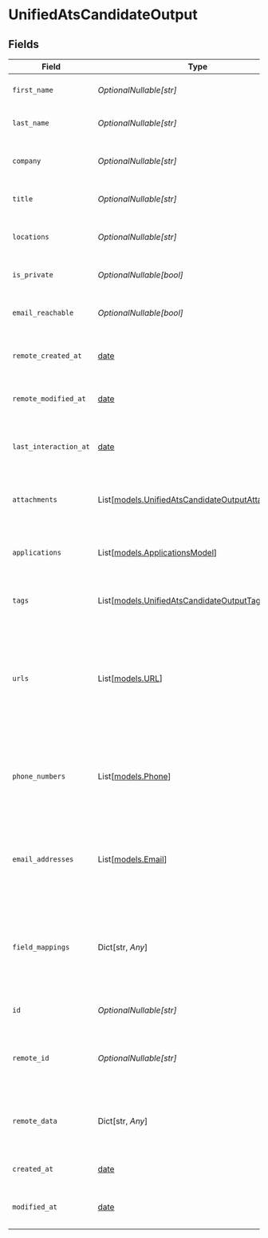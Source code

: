 # UnifiedAtsCandidateOutput


## Fields

| Field                                                                                                  | Type                                                                                                   | Required                                                                                               | Description                                                                                            | Example                                                                                                |
| ------------------------------------------------------------------------------------------------------ | ------------------------------------------------------------------------------------------------------ | ------------------------------------------------------------------------------------------------------ | ------------------------------------------------------------------------------------------------------ | ------------------------------------------------------------------------------------------------------ |
| `first_name`                                                                                           | *OptionalNullable[str]*                                                                                | :heavy_minus_sign:                                                                                     | The first name of the candidate                                                                        | Joe                                                                                                    |
| `last_name`                                                                                            | *OptionalNullable[str]*                                                                                | :heavy_minus_sign:                                                                                     | The last name of the candidate                                                                         | Doe                                                                                                    |
| `company`                                                                                              | *OptionalNullable[str]*                                                                                | :heavy_minus_sign:                                                                                     | The company of the candidate                                                                           | Acme                                                                                                   |
| `title`                                                                                                | *OptionalNullable[str]*                                                                                | :heavy_minus_sign:                                                                                     | The title of the candidate                                                                             | Analyst                                                                                                |
| `locations`                                                                                            | *OptionalNullable[str]*                                                                                | :heavy_minus_sign:                                                                                     | The locations of the candidate                                                                         | New York                                                                                               |
| `is_private`                                                                                           | *OptionalNullable[bool]*                                                                               | :heavy_minus_sign:                                                                                     | Whether the candidate is private                                                                       | false                                                                                                  |
| `email_reachable`                                                                                      | *OptionalNullable[bool]*                                                                               | :heavy_minus_sign:                                                                                     | Whether the candidate is reachable by email                                                            | true                                                                                                   |
| `remote_created_at`                                                                                    | [date](https://docs.python.org/3/library/datetime.html#date-objects)                                   | :heavy_minus_sign:                                                                                     | The remote creation date of the candidate                                                              | 2024-10-01T12:00:00Z                                                                                   |
| `remote_modified_at`                                                                                   | [date](https://docs.python.org/3/library/datetime.html#date-objects)                                   | :heavy_minus_sign:                                                                                     | The remote modification date of the candidate                                                          | 2024-10-01T12:00:00Z                                                                                   |
| `last_interaction_at`                                                                                  | [date](https://docs.python.org/3/library/datetime.html#date-objects)                                   | :heavy_minus_sign:                                                                                     | The last interaction date with the candidate                                                           | 2024-10-01T12:00:00Z                                                                                   |
| `attachments`                                                                                          | List[[models.UnifiedAtsCandidateOutputAttachments](../models/unifiedatscandidateoutputattachments.md)] | :heavy_minus_sign:                                                                                     | The attachments UUIDs of the candidate                                                                 | [<br/>"801f9ede-c698-4e66-a7fc-48d19eebaa4f"<br/>]                                                     |
| `applications`                                                                                         | List[[models.ApplicationsModel](../models/applicationsmodel.md)]                                       | :heavy_minus_sign:                                                                                     | The applications UUIDs of the candidate                                                                | [<br/>"801f9ede-c698-4e66-a7fc-48d19eebaa4f"<br/>]                                                     |
| `tags`                                                                                                 | List[[models.UnifiedAtsCandidateOutputTags](../models/unifiedatscandidateoutputtags.md)]               | :heavy_minus_sign:                                                                                     | The tags of the candidate                                                                              | [<br/>"tag_1",<br/>"tag_2"<br/>]                                                                       |
| `urls`                                                                                                 | List[[models.URL](../models/url.md)]                                                                   | :heavy_minus_sign:                                                                                     | The urls of the candidate, possible values for Url type are WEBSITE, BLOG, LINKEDIN, GITHUB, or OTHER  | [<br/>{<br/>"url": "mywebsite.com",<br/>"url_type": "WEBSITE"<br/>}<br/>]                              |
| `phone_numbers`                                                                                        | List[[models.Phone](../models/phone.md)]                                                               | :heavy_minus_sign:                                                                                     | The phone numbers of the candidate                                                                     | [<br/>{<br/>"phone_number": "+33660688899",<br/>"phone_type": "WORK"<br/>}<br/>]                       |
| `email_addresses`                                                                                      | List[[models.Email](../models/email.md)]                                                               | :heavy_minus_sign:                                                                                     | The email addresses of the candidate                                                                   | [<br/>{<br/>"email_address": "joedoe@gmail.com",<br/>"email_address_type": "WORK"<br/>}<br/>]          |
| `field_mappings`                                                                                       | Dict[str, *Any*]                                                                                       | :heavy_minus_sign:                                                                                     | The custom field mappings of the object between the remote 3rd party & Panora                          | {<br/>"fav_dish": "broccoli",<br/>"fav_color": "red"<br/>}                                             |
| `id`                                                                                                   | *OptionalNullable[str]*                                                                                | :heavy_minus_sign:                                                                                     | The UUID of the candidate                                                                              | 801f9ede-c698-4e66-a7fc-48d19eebaa4f                                                                   |
| `remote_id`                                                                                            | *OptionalNullable[str]*                                                                                | :heavy_minus_sign:                                                                                     | The id of the candidate in the context of the 3rd Party                                                | id_1                                                                                                   |
| `remote_data`                                                                                          | Dict[str, *Any*]                                                                                       | :heavy_minus_sign:                                                                                     | The remote data of the candidate in the context of the 3rd Party                                       | {<br/>"fav_dish": "broccoli",<br/>"fav_color": "red"<br/>}                                             |
| `created_at`                                                                                           | [date](https://docs.python.org/3/library/datetime.html#date-objects)                                   | :heavy_minus_sign:                                                                                     | The created date of the object                                                                         | 2024-10-01T12:00:00Z                                                                                   |
| `modified_at`                                                                                          | [date](https://docs.python.org/3/library/datetime.html#date-objects)                                   | :heavy_minus_sign:                                                                                     | The modified date of the object                                                                        | 2024-10-01T12:00:00Z                                                                                   |
